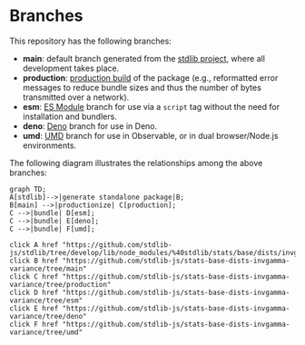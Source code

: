 <!--

@license Apache-2.0

Copyright (c) 2022 The Stdlib Authors.

Licensed under the Apache License, Version 2.0 (the "License");
you may not use this file except in compliance with the License.
You may obtain a copy of the License at

    http://www.apache.org/licenses/LICENSE-2.0

Unless required by applicable law or agreed to in writing, software
distributed under the License is distributed on an "AS IS" BASIS,
WITHOUT WARRANTIES OR CONDITIONS OF ANY KIND, either express or implied.
See the License for the specific language governing permissions and
limitations under the License.

-->

# Branches

This repository has the following branches:

-   **main**: default branch generated from the [stdlib project][stdlib-url], where all development takes place.
-   **production**: [production build][production-url] of the package (e.g., reformatted error messages to reduce bundle sizes and thus the number of bytes transmitted over a network).
-   **esm**: [ES Module][esm-url] branch for use via a `script` tag without the need for installation and bundlers.
-   **deno**: [Deno][deno-url] branch for use in Deno.
-   **umd**: [UMD][umd-url] branch for use in Observable, or in dual browser/Node.js environments.

The following diagram illustrates the relationships among the above branches:

```mermaid
graph TD;
A[stdlib]-->|generate standalone package|B;
B[main] -->|productionize| C[production];
C -->|bundle| D[esm];
C -->|bundle| E[deno];
C -->|bundle| F[umd];

click A href "https://github.com/stdlib-js/stdlib/tree/develop/lib/node_modules/%40stdlib/stats/base/dists/invgamma/variance"
click B href "https://github.com/stdlib-js/stats-base-dists-invgamma-variance/tree/main"
click C href "https://github.com/stdlib-js/stats-base-dists-invgamma-variance/tree/production"
click D href "https://github.com/stdlib-js/stats-base-dists-invgamma-variance/tree/esm"
click E href "https://github.com/stdlib-js/stats-base-dists-invgamma-variance/tree/deno"
click F href "https://github.com/stdlib-js/stats-base-dists-invgamma-variance/tree/umd"
```

[stdlib-url]: https://github.com/stdlib-js/stdlib/tree/develop/lib/node_modules/%40stdlib/stats/base/dists/invgamma/variance
[production-url]: https://github.com/stdlib-js/stats-base-dists-invgamma-variance/tree/production
[deno-url]: https://github.com/stdlib-js/stats-base-dists-invgamma-variance/tree/deno
[umd-url]: https://github.com/stdlib-js/stats-base-dists-invgamma-variance/tree/umd
[esm-url]: https://github.com/stdlib-js/stats-base-dists-invgamma-variance/tree/esm